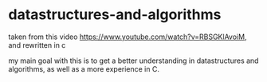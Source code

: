 # datastructures-and-algorithms
taken from this video https://www.youtube.com/watch?v=RBSGKlAvoiM, and rewritten in c

my main goal with this is to get a better understanding in datastructures and algorithms, as well as a more experience in C.  
